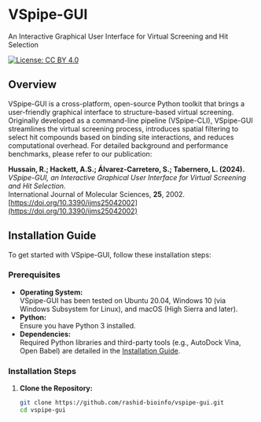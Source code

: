 # VSpipe-GUI  
An Interactive Graphical User Interface for Virtual Screening and Hit Selection

[![License: CC BY 4.0](https://img.shields.io/badge/License-CC%20BY%204.0-blue.svg)](https://creativecommons.org/licenses/by/4.0/)

## Overview

VSpipe-GUI is a cross-platform, open-source Python toolkit that brings a user-friendly graphical interface to structure-based virtual screening. Originally developed as a command-line pipeline (VSpipe-CLI), VSpipe-GUI streamlines the virtual screening process, introduces spatial filtering to select hit compounds based on binding site interactions, and reduces computational overhead. For detailed background and performance benchmarks, please refer to our publication:

**Hussain, R.; Hackett, A.S.; Álvarez-Carretero, S.; Tabernero, L. (2024).**  
*VSpipe-GUI, an Interactive Graphical User Interface for Virtual Screening and Hit Selection.*  
International Journal of Molecular Sciences, **25**, 2002.  
[https://doi.org/10.3390/ijms25042002](https://doi.org/10.3390/ijms25042002)

## Installation Guide

To get started with VSpipe-GUI, follow these installation steps:

### Prerequisites
- **Operating System:**  
  VSpipe-GUI has been tested on Ubuntu 20.04, Windows 10 (via Windows Subsystem for Linux), and macOS (High Sierra and later).
- **Python:**  
  Ensure you have Python 3 installed.
- **Dependencies:**  
  Required Python libraries and third-party tools (e.g., AutoDock Vina, Open Babel) are detailed in the [Installation Guide](https://github.com/rashid-bioinfo/vspipe-gui/tree/master/Installation_Guide).

### Installation Steps

1. **Clone the Repository:**
   ```bash
   git clone https://github.com/rashid-bioinfo/vspipe-gui.git
   cd vspipe-gui
